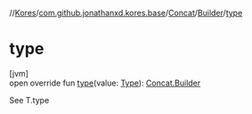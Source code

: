 //[Kores](../../../../index.md)/[com.github.jonathanxd.kores.base](../../index.md)/[Concat](../index.md)/[Builder](index.md)/[type](type.md)

# type

[jvm]\
open override fun [type](type.md)(value: [Type](https://docs.oracle.com/javase/8/docs/api/java/lang/reflect/Type.html)): [Concat.Builder](index.md)

See T.type
